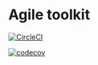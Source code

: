 # Agile toolkit

[![CircleCI](https://circleci.com/gh/lendingblock/agile-toolkit.svg?style=svg)](https://circleci.com/gh/lendingblock/agile-toolkit)

[![codecov](https://codecov.io/gh/lendingblock/agile-toolkit/branch/master/graph/badge.svg)](https://codecov.io/gh/lendingblock/agile-toolkit)
